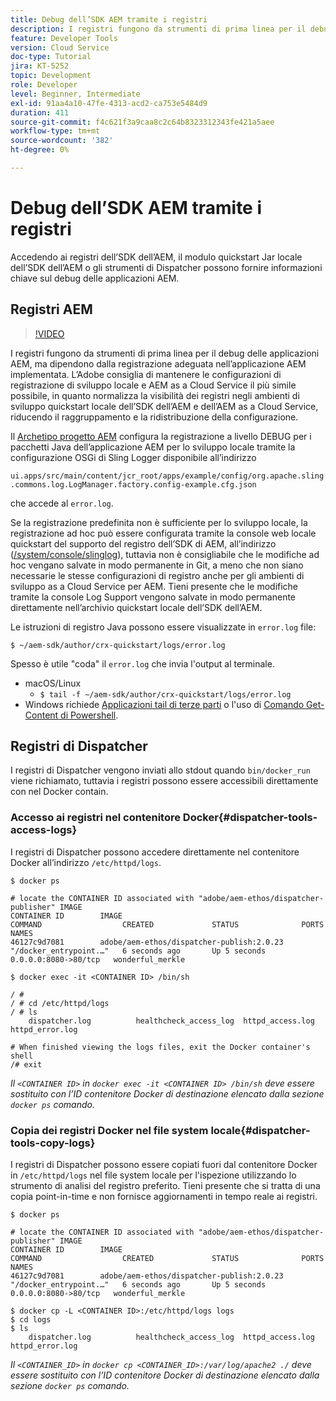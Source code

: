 ```yaml
---
title: Debug dell’SDK AEM tramite i registri
description: I registri fungono da strumenti di prima linea per il debug delle applicazioni AEM, ma dipendono dalla registrazione adeguata nell’applicazione AEM implementata.
feature: Developer Tools
version: Cloud Service
doc-type: Tutorial
jira: KT-5252
topic: Development
role: Developer
level: Beginner, Intermediate
exl-id: 91aa4a10-47fe-4313-acd2-ca753e5484d9
duration: 411
source-git-commit: f4c621f3a9caa8c2c64b8323312343fe421a5aee
workflow-type: tm+mt
source-wordcount: '382'
ht-degree: 0%

---
```


# Debug dell’SDK AEM tramite i registri

Accedendo ai registri dell’SDK dell’AEM, il modulo quickstart Jar locale dell’SDK dell’AEM o gli strumenti di Dispatcher possono fornire informazioni chiave sul debug delle applicazioni AEM.

## Registri AEM

>[!VIDEO](https://video.tv.adobe.com/v/34334?quality=12&learn=on)

I registri fungono da strumenti di prima linea per il debug delle applicazioni AEM, ma dipendono dalla registrazione adeguata nell’applicazione AEM implementata. L’Adobe consiglia di mantenere le configurazioni di registrazione di sviluppo locale e AEM as a Cloud Service il più simile possibile, in quanto normalizza la visibilità dei registri negli ambienti di sviluppo quickstart locale dell’SDK dell’AEM e dell’AEM as a Cloud Service, riducendo il raggruppamento e la ridistribuzione della configurazione.

Il [Archetipo progetto AEM](https://github.com/adobe/aem-project-archetype) configura la registrazione a livello DEBUG per i pacchetti Java dell’applicazione AEM per lo sviluppo locale tramite la configurazione OSGi di Sling Logger disponibile all’indirizzo

`ui.apps/src/main/content/jcr_root/apps/example/config/org.apache.sling.commons.log.LogManager.factory.config-example.cfg.json`

che accede al `error.log`.

Se la registrazione predefinita non è sufficiente per lo sviluppo locale, la registrazione ad hoc può essere configurata tramite la console web locale quickstart del supporto del registro dell’SDK di AEM, all’indirizzo ([/system/console/slinglog](http://localhost:4502/system/console/slinglog)), tuttavia non è consigliabile che le modifiche ad hoc vengano salvate in modo permanente in Git, a meno che non siano necessarie le stesse configurazioni di registro anche per gli ambienti di sviluppo as a Cloud Service per AEM. Tieni presente che le modifiche tramite la console Log Support vengono salvate in modo permanente direttamente nell’archivio quickstart locale dell’SDK dell’AEM.

Le istruzioni di registro Java possono essere visualizzate in `error.log` file:

```
$ ~/aem-sdk/author/crx-quickstart/logs/error.log
```

Spesso è utile &quot;coda&quot; il `error.log` che invia l&#39;output al terminale.

+ macOS/Linux
   + `$ tail -f ~/aem-sdk/author/crx-quickstart/logs/error.log`
+ Windows richiede [Applicazioni tail di terze parti](https://stackoverflow.com/questions/187587/a-windows-equivalent-of-the-unix-tail-command) o l&#39;uso di [Comando Get-Content di Powershell](https://stackoverflow.com/a/46444596/133936).

## Registri di Dispatcher

I registri di Dispatcher vengono inviati allo stdout quando `bin/docker_run` viene richiamato, tuttavia i registri possono essere accessibili direttamente con nel Docker contain.

### Accesso ai registri nel contenitore Docker{#dispatcher-tools-access-logs}

I registri di Dispatcher possono accedere direttamente nel contenitore Docker all’indirizzo `/etc/httpd/logs`.

```shell
$ docker ps

# locate the CONTAINER ID associated with "adobe/aem-ethos/dispatcher-publisher" IMAGE
CONTAINER ID        IMAGE                                       COMMAND                  CREATED             STATUS              PORTS                  NAMES
46127c9d7081        adobe/aem-ethos/dispatcher-publish:2.0.23   "/docker_entrypoint.…"   6 seconds ago       Up 5 seconds        0.0.0.0:8080->80/tcp   wonderful_merkle

$ docker exec -it <CONTAINER ID> /bin/sh

/ # 
/ # cd /etc/httpd/logs
/ # ls
    dispatcher.log          healthcheck_access_log  httpd_access.log        httpd_error.log

# When finished viewing the logs files, exit the Docker container's shell
/# exit
```

_Il `<CONTAINER ID>` in `docker exec -it <CONTAINER ID> /bin/sh` deve essere sostituito con l’ID contenitore Docker di destinazione elencato dalla sezione `docker ps` comando._


### Copia dei registri Docker nel file system locale{#dispatcher-tools-copy-logs}

I registri di Dispatcher possono essere copiati fuori dal contenitore Docker in `/etc/httpd/logs` nel file system locale per l&#39;ispezione utilizzando lo strumento di analisi del registro preferito. Tieni presente che si tratta di una copia point-in-time e non fornisce aggiornamenti in tempo reale ai registri.

```shell
$ docker ps

# locate the CONTAINER ID associated with "adobe/aem-ethos/dispatcher-publisher" IMAGE
CONTAINER ID        IMAGE                                       COMMAND                  CREATED             STATUS              PORTS                  NAMES
46127c9d7081        adobe/aem-ethos/dispatcher-publish:2.0.23   "/docker_entrypoint.…"   6 seconds ago       Up 5 seconds        0.0.0.0:8080->80/tcp   wonderful_merkle

$ docker cp -L <CONTAINER ID>:/etc/httpd/logs logs 
$ cd logs
$ ls
    dispatcher.log          healthcheck_access_log  httpd_access.log        httpd_error.log
```

_Il `<CONTAINER_ID>` in `docker cp <CONTAINER_ID>:/var/log/apache2 ./` deve essere sostituito con l’ID contenitore Docker di destinazione elencato dalla sezione `docker ps` comando._
